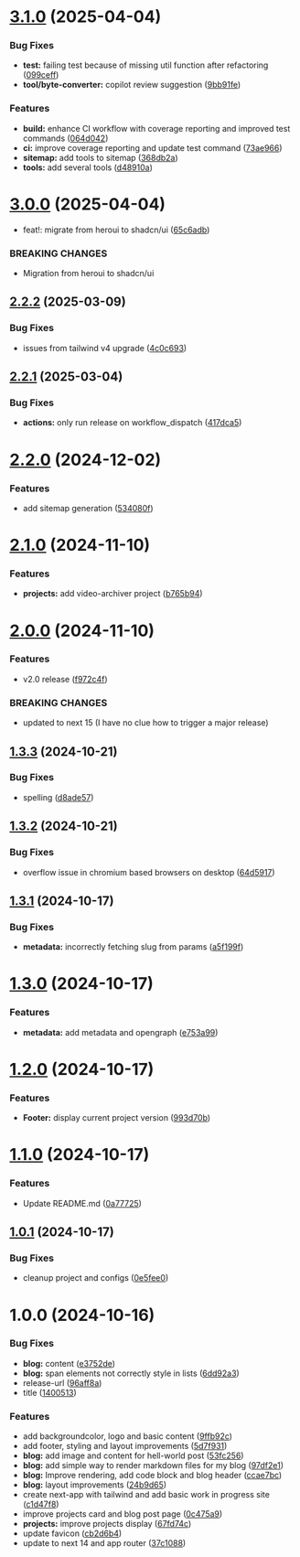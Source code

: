 # [3.1.0](https://github.com/Fx64b/fx64b.dev/compare/v3.0.0...v3.1.0) (2025-04-04)


### Bug Fixes

* **test:** failing test because of missing util function after refactoring ([099ceff](https://github.com/Fx64b/fx64b.dev/commit/099ceff330f87a1b9d96395e8c06188fa7785b29))
* **tool/byte-converter:** copilot review suggestion ([9bb91fe](https://github.com/Fx64b/fx64b.dev/commit/9bb91fe7b486b5f5d59e874c1d14b9d570db7ecf))


### Features

* **build:** enhance CI workflow with coverage reporting and improved test commands ([064d042](https://github.com/Fx64b/fx64b.dev/commit/064d042f80ecf889d1c46faf4919db5ad05d7bbc))
* **ci:** improve coverage reporting and update test command ([73ae966](https://github.com/Fx64b/fx64b.dev/commit/73ae96656585d78d37e38a9ca7ebc92883e1059a))
* **sitemap:** add tools to sitemap ([368db2a](https://github.com/Fx64b/fx64b.dev/commit/368db2a1e0ee9a24bb3766f7c249ee5a477f5803))
* **tools:** add several tools ([d48910a](https://github.com/Fx64b/fx64b.dev/commit/d48910ad267e602be38b64f6f238be615dcd2902))

# [3.0.0](https://github.com/Fx64b/fx64b.dev/compare/v2.2.2...v3.0.0) (2025-04-04)


* feat!: migrate from heroui to shadcn/ui ([65c6adb](https://github.com/Fx64b/fx64b.dev/commit/65c6adba21feed8ad7f3781447cd5409e457677a))


### BREAKING CHANGES

* Migration from heroui to shadcn/ui

## [2.2.2](https://github.com/Fx64b/fx64b.dev/compare/v2.2.1...v2.2.2) (2025-03-09)


### Bug Fixes

* issues from tailwind v4 upgrade ([4c0c693](https://github.com/Fx64b/fx64b.dev/commit/4c0c693118a534870f0a25f4815f52cc569b18c6))

## [2.2.1](https://github.com/Fx64b/fx64b.dev/compare/v2.2.0...v2.2.1) (2025-03-04)


### Bug Fixes

* **actions:** only run release on workflow_dispatch ([417dca5](https://github.com/Fx64b/fx64b.dev/commit/417dca5b4bc7291eb318d1e5ab84987f28a82de6))

# [2.2.0](https://github.com/Fx64b/fx64b.dev/compare/v2.1.0...v2.2.0) (2024-12-02)


### Features

* add sitemap generation ([534080f](https://github.com/Fx64b/fx64b.dev/commit/534080fc077ea7492d53e47492bc89f396416a42))

# [2.1.0](https://github.com/Fx64b/fx64b.dev/compare/v2.0.0...v2.1.0) (2024-11-10)


### Features

* **projects:** add video-archiver project ([b765b94](https://github.com/Fx64b/fx64b.dev/commit/b765b9458ac77d420a5554c1f3738973bbf7ee3c))

# [2.0.0](https://github.com/Fx64b/fx64b.dev/compare/v1.3.3...v2.0.0) (2024-11-10)


### Features

* v2.0 release ([f972c4f](https://github.com/Fx64b/fx64b.dev/commit/f972c4fab0d2435f70f6a98a35612d13bca62635))


### BREAKING CHANGES

* updated to next 15 (I have no clue how to trigger a major release)

## [1.3.3](https://github.com/Fx64b/fx64b.dev/compare/v1.3.2...v1.3.3) (2024-10-21)


### Bug Fixes

* spelling ([d8ade57](https://github.com/Fx64b/fx64b.dev/commit/d8ade570f9fc9b3a2e1c1f163168ea7762bd1878))

## [1.3.2](https://github.com/Fx64b/fx64b.dev/compare/v1.3.1...v1.3.2) (2024-10-21)


### Bug Fixes

* overflow issue in chromium based browsers on desktop ([64d5917](https://github.com/Fx64b/fx64b.dev/commit/64d5917a0776423f605aac3f037f096e1cc7fb52))

## [1.3.1](https://github.com/Fx64b/fx64b.dev/compare/v1.3.0...v1.3.1) (2024-10-17)


### Bug Fixes

* **metadata:** incorrectly fetching slug from params ([a5f199f](https://github.com/Fx64b/fx64b.dev/commit/a5f199f86559d411ace260abde1d48aaa95801c3))

# [1.3.0](https://github.com/Fx64b/fx64b.dev/compare/v1.2.0...v1.3.0) (2024-10-17)


### Features

* **metadata:** add metadata and opengraph ([e753a99](https://github.com/Fx64b/fx64b.dev/commit/e753a99ec3b52a806b3dce2ddbc9bb3803fca6a4))

# [1.2.0](https://github.com/Fx64b/fx64b.dev/compare/v1.1.0...v1.2.0) (2024-10-17)


### Features

* **Footer:** display current project version ([993d70b](https://github.com/Fx64b/fx64b.dev/commit/993d70bfbb9eeb8b2443bb6e9889f2df4e507acf))

# [1.1.0](https://github.com/Fx64b/fx64b.dev/compare/v1.0.1...v1.1.0) (2024-10-17)


### Features

* Update README.md ([0a77725](https://github.com/Fx64b/fx64b.dev/commit/0a7772558aa7a04d79124ac8a383ad0af23b2c94))

## [1.0.1](https://github.com/Fx64b/fx64b.dev/compare/v1.0.0...v1.0.1) (2024-10-17)


### Bug Fixes

* cleanup project and configs ([0e5fee0](https://github.com/Fx64b/fx64b.dev/commit/0e5fee0dd6c0e847f5be9ae7e19ebf2d12649769))

# 1.0.0 (2024-10-16)


### Bug Fixes

* **blog:** content ([e3752de](https://github.com/Fx64b/fx64b.dev/commit/e3752dee04621352b7d9bb42fd9247f60f713e1f))
* **blog:** span elements not correctly style in lists ([6dd92a3](https://github.com/Fx64b/fx64b.dev/commit/6dd92a31acab80d5fb15f020db74be2f029d56a6))
* release-url ([96aff8a](https://github.com/Fx64b/fx64b.dev/commit/96aff8a93ffe8ef847099a512b986baae7b5c5c2))
* title ([1400513](https://github.com/Fx64b/fx64b.dev/commit/140051325f191da56513665fb2333958c01f123a))


### Features

* add backgroundcolor, logo and basic content ([9ffb92c](https://github.com/Fx64b/fx64b.dev/commit/9ffb92cd46fa39dc723dfbd8496d3e9015714a61))
* add footer, styling and layout improvements ([5d7f931](https://github.com/Fx64b/fx64b.dev/commit/5d7f931afec2934d67bd68ac45c9b5d71e092f5a))
* **blog:** add image and content for hell-world post ([53fc256](https://github.com/Fx64b/fx64b.dev/commit/53fc256b4c5e81b9d5276c988653c053e3d2a21d))
* **blog:** add simple way to render markdown files for my blog ([97df2e1](https://github.com/Fx64b/fx64b.dev/commit/97df2e14c10dd5bdeb41d84a1c6b4e6d92da3e2d))
* **blog:** Improve rendering, add code block and blog header ([ccae7bc](https://github.com/Fx64b/fx64b.dev/commit/ccae7bc9c895f911ab8e0a91751d0140bbfce2ee))
* **blog:** layout improvements ([24b9d65](https://github.com/Fx64b/fx64b.dev/commit/24b9d6564919233880f2c5eed8f4048fc2df6e8f))
* create next-app with tailwind and add basic work in progress site ([c1d47f8](https://github.com/Fx64b/fx64b.dev/commit/c1d47f86ed5f580d1a4f07d6b1ae5ffc2784621e))
* improve projects card and blog post page ([0c475a9](https://github.com/Fx64b/fx64b.dev/commit/0c475a9b081f6fda4e63d48b6b3d843c8dec9610))
* **projects:** improve projects display ([67fd74c](https://github.com/Fx64b/fx64b.dev/commit/67fd74c197dd99d755d2a0e099a5ecce874c030a))
* update favicon ([cb2d6b4](https://github.com/Fx64b/fx64b.dev/commit/cb2d6b4e19127558d18585719c222d7490d49308))
* update to next 14 and app router ([37c1088](https://github.com/Fx64b/fx64b.dev/commit/37c1088bcb67b3a5d864184916f7c2aa14c0cc00))
